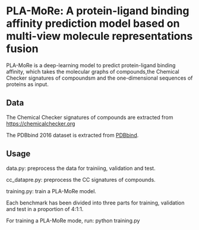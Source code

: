 # PLA-MoRe: A protein-ligand binding affinity prediction model based on multi-view molecule representations fusion

PLA-MoRe is a deep-learning model to predict protein-ligand binding affinity, which takes the molecular graphs of compounds,the Chemical Checker signatures of compoundsm and the one-dimensional sequences of proteins as input. 

## Data
The Chemical Checker signatures of compounds are extracted from https://chemicalchecker.org


The PDBbind 2016 dataset is extracted from [PDBbind](http://www.pdbbind.org.cn/).

## Usage
data.py: preprocess the data for trainiing, validation and test.


cc_datapre.py: preprocess the CC signatures of compounds.


training.py: train a PLA-MoRe model.

Each benchmark has been divided into three parts for training, validation and test in a proportion of 4:1:1.


For training a PLA-MoRe mode, run: python training.py


